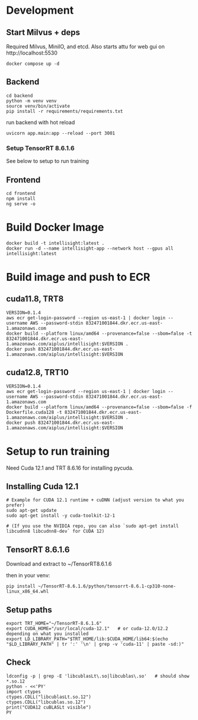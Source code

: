 # Development

## Start Milvus + deps

Required Milvus, MiniIO, and etcd.  Also starts attu for web gui on http://localhost:5530

```
docker compose up -d
```

## Backend

``` 
cd backend
python -m venv venv
source venv/bin/activate
pip install -r requirements/requirements.txt
```

run backend with hot reload

```
uvicorn app.main:app --reload --port 3001
```


### Setup TensorRT 8.6.1.6
See below to setup to run training

## Frontend
```
cd frontend
npm install
ng serve -o
```


# Build Docker Image

```
docker build -t intellisight:latest .
docker run -d --name intellisight-app --network host --gpus all intellisight:latest
```

# Build image and push to ECR
## cuda11.8, TRT8
```
VERSION=0.1.4
aws ecr get-login-password --region us-east-1 | docker login --username AWS --password-stdin 832471001844.dkr.ecr.us-east-1.amazonaws.com
docker build --platform linux/amd64 --provenance=false --sbom=false -t 832471001844.dkr.ecr.us-east-1.amazonaws.com/aiplus/intellisight:$VERSION .
docker push 832471001844.dkr.ecr.us-east-1.amazonaws.com/aiplus/intellisight:$VERSION
```

## cuda12.8, TRT10
```
VERSION=0.1.4
aws ecr get-login-password --region us-east-1 | docker login --username AWS --password-stdin 832471001844.dkr.ecr.us-east-1.amazonaws.com
docker build --platform linux/amd64 --provenance=false --sbom=false -f Dockerfile.cuda128 -t 832471001844.dkr.ecr.us-east-1.amazonaws.com/aiplus/intellisight:$VERSION .
docker push 832471001844.dkr.ecr.us-east-1.amazonaws.com/aiplus/intellisight:$VERSION
```


# Setup to run training

Need Cuda 12.1 and TRT 8.6.16 for installing pycuda.

## Installing Cuda 12.1

```
# Example for CUDA 12.1 runtime + cuDNN (adjust version to what you prefer)
sudo apt-get update
sudo apt-get install -y cuda-toolkit-12-1

# (If you use the NVIDIA repo, you can also `sudo apt-get install libcudnn8 libcudnn8-dev` for CUDA 12)
```

## TensorRT 8.6.1.6
Download and extract to ~/TensorRT8.6.1.6

then in your venv:

```
pip install ~/TensorRT-8.6.1.6/python/tensorrt-8.6.1-cp310-none-linux_x86_64.whl
```
## Setup paths
```
export TRT_HOME="~/TensorRT-8.6.1.6"
export CUDA_HOME="/usr/local/cuda-12.1"   # or cuda-12.0/12.2 depending on what you installed
export LD_LIBRARY_PATH="$TRT_HOME/lib:$CUDA_HOME/lib64:$(echo "$LD_LIBRARY_PATH" | tr ':' '\n' | grep -v 'cuda-11' | paste -sd:)"
```

## Check

```
ldconfig -p | grep -E 'libcublasLt\.so|libcublas\.so'   # should show *.so.12
python - <<'PY'
import ctypes
ctypes.CDLL("libcublasLt.so.12")
ctypes.CDLL("libcublas.so.12")
print("CUDA12 cuBLASLt visible")
PY
```